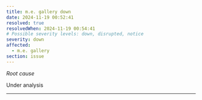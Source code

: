 ```yaml
---
title: m.e. gallery down
date: 2024-11-19 00:52:41
resolved: true
resolvedWhen: 2024-11-19 00:54:41
# Possible severity levels: down, disrupted, notice
severity: down
affected:
  - m.e. gallery
section: issue
---
```


*Root cause*

Under analysis

---


